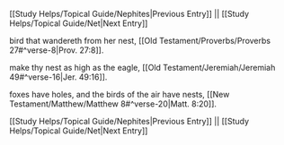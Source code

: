[[Study Helps/Topical Guide/Nephites|Previous Entry]]  ||  [[Study Helps/Topical Guide/Net|Next Entry]]

 bird that wandereth from her nest, [[Old Testament/Proverbs/Proverbs 27#^verse-8|Prov. 27:8]].

 make thy nest as high as the eagle, [[Old Testament/Jeremiah/Jeremiah 49#^verse-16|Jer. 49:16]].

 foxes have holes, and the birds of the air have nests, [[New Testament/Matthew/Matthew 8#^verse-20|Matt. 8:20]].

[[Study Helps/Topical Guide/Nephites|Previous Entry]]  ||  [[Study Helps/Topical Guide/Net|Next Entry]]